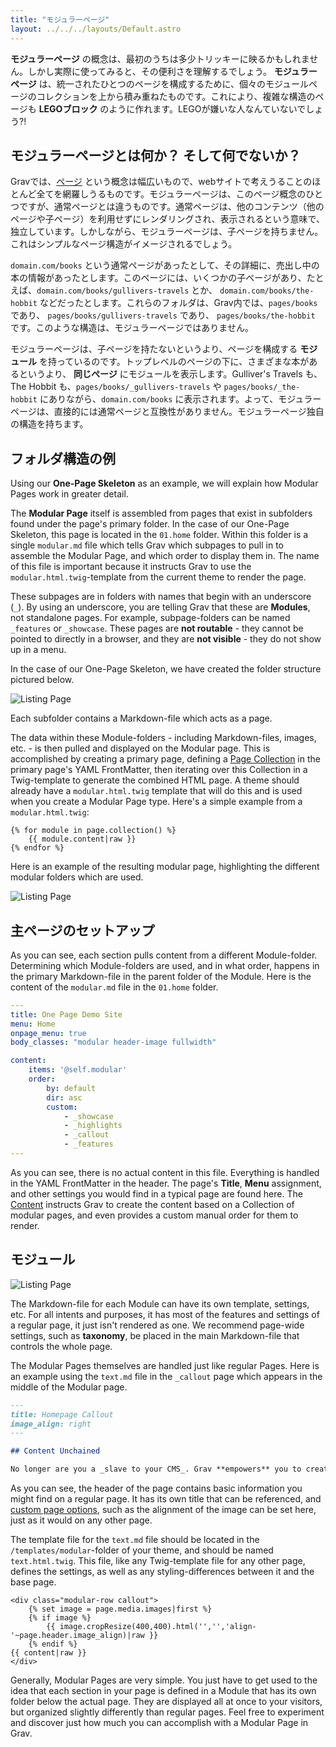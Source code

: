 ```yaml
---
title: "モジュラーページ"
layout: ../../../layouts/Default.astro
---
```


**モジュラーページ** の概念は、最初のうちは多少トリッキーに映るかもしれません。しかし実際に使ってみると、その便利さを理解するでしょう。 **モジュラーページ** は、統一されたひとつのページを構成するために、個々のモジュールページのコレクションを上から積み重ねたものです。これにより、複雑な構造のページも **LEGOブロック** のように作れます。LEGOが嫌いな人なんていないでしょう?!

<h2 id="what-are-modular-pages-and-what-are-they-not">モジュラーページとは何か？ そして何でないか？</h2>

Gravでは、[ページ](../01.content-pages) という概念は幅広いもので、webサイトで考えうることのほとんど全てを網羅しうるものです。モジュラーページは、このページ概念のひとつですが、通常ページとは違うものです。通常ページは、他のコンテンツ（他のページや子ページ）を利用せずにレンダリングされ、表示されるという意味で、独立しています。しかしながら、モジュラーページは、子ページを持ちません。これはシンプルなページ構造がイメージされるでしょう。

`domain.com/books` という通常ページがあったとして、その詳細に、売出し中の本の情報があったとします。このページには、いくつかの子ページがあり、たとえば、`domain.com/books/gullivers-travels` とか、 `domain.com/books/the-hobbit` などだったとします。これらのフォルダは、Grav内では、`pages/books` であり、 `pages/books/gullivers-travels` であり、 `pages/books/the-hobbit` です。このような構造は、モジュラーページではありません。

モジュラーページは、子ページを持たないというより、ページを構成する **モジュール** を持っているのです。トップレベルのページの下に、さまざまな本があるというより、 **同じページ** にモジュールを表示します。Gulliver's Travels も、The Hobbit も、`pages/books/_gullivers-travels` や `pages/books/_the-hobbit` にありながら、`domain.com/books` に表示されます。よって、モジュラーページは、直接的には通常ページと互換性がありません。モジュラーページ独自の構造を持ちます。

<h2 id="example-folder-structure">フォルダ構造の例</h2>

Using our **One-Page Skeleton** as an example, we will explain how Modular Pages work in greater detail.

The **Modular Page** itself is assembled from pages that exist in subfolders found under the page's primary folder. In the case of our One-Page Skeleton, this page is located in the `01.home` folder. Within this folder is a single `modular.md` file which tells Grav which subpages to pull in to assemble the Modular Page, and which order to display them in. The name of this file is important because it instructs Grav to use the `modular.html.twig`-template from the current theme to render the page.

These subpages are in folders with names that begin with an underscore (`_`). By using an underscore, you are telling Grav that these are **Modules**, not standalone pages. For example, subpage-folders can be named `_features` or `_showcase`. These pages are **not routable** - they cannot be pointed to directly in a browser, and they are **not visible** - they do not show up in a menu.

In the case of our One-Page Skeleton, we have created the folder structure pictured below.

![Listing Page](modular-explainer-2.jpg)

Each subfolder contains a Markdown-file which acts as a page.

The data within these Module-folders - including Markdown-files, images, etc. - is then pulled and displayed on the Modular page. This is accomplished by creating a primary page, defining a [Page Collection](../03.collections) in the primary page's YAML FrontMatter, then iterating over this Collection in a Twig-template to generate the combined HTML page. A theme should already have a `modular.html.twig` template that will do this and is used when you create a Modular Page type. Here's a simple example from a `modular.html.twig`:

```twig
{% for module in page.collection() %}
    {{ module.content|raw }}
{% endfor %}
```

Here is an example of the resulting modular page, highlighting the different modular folders which are used.

![Listing Page](modular-explainer-1.jpg)

<h2 id="setting-up-the-primary-page">主ページのセットアップ</h2>

As you can see, each section pulls content from a different Module-folder. Determining which Module-folders are used, and in what order, happens in the primary Markdown-file in the parent folder of the Module. Here is the content of the `modular.md` file in the `01.home` folder.

```yaml
---
title: One Page Demo Site
menu: Home
onpage_menu: true
body_classes: "modular header-image fullwidth"

content:
    items: '@self.modular'
    order:
        by: default
        dir: asc
        custom:
            - _showcase
            - _highlights
            - _callout
            - _features
---
```

As you can see, there is no actual content in this file. Everything is handled in the YAML FrontMatter in the header. The page's **Title**, **Menu** assignment, and other settings you would find in a typical page are found here. The [Content](../02.headers#ordering-options) instructs Grav to create the content based on a Collection of modular pages, and even provides a custom manual order for them to render.

<h2 id="modules">モジュール</h2>

![Listing Page](modular-explainer-3.jpg)

The Markdown-file for each Module can have its own template, settings, etc. For all intents and purposes, it has most of the features and settings of a regular page, it just isn't rendered as one. We recommend page-wide settings, such as **taxonomy**, be placed in the main Markdown-file that controls the whole page.

The Modular Pages themselves are handled just like regular Pages. Here is an example using the `text.md` file in the `_callout` page which appears in the middle of the Modular page.

```markdown
---
title: Homepage Callout
image_align: right
---

## Content Unchained

No longer are you a _slave to your CMS_. Grav **empowers** you to create anything from a [simple one-page site](#), a [beautiful blog](#), a powerful and feature-rich [product site](#), or pretty much anything you can dream up!
```

As you can see, the header of the page contains basic information you might find on a regular page. It has its own title that can be referenced, and [custom page options](../02.headers#custom-page-headers), such as the alignment of the image can be set here, just as it would on any other page.

The template file for the `text.md` file should be located in the `/templates/modular`-folder of your theme, and should be named `text.html.twig`. This file, like any Twig-template file for any other page, defines the settings, as well as any styling-differences between it and the base page.

```twig
<div class="modular-row callout">
    {% set image = page.media.images|first %}
    {% if image %}
        {{ image.cropResize(400,400).html('','','align-'~page.header.image_align)|raw }}
    {% endif %}
{{ content|raw }}
</div>
```

Generally, Modular Pages are very simple. You just have to get used to the idea that each section in your page is defined in a Module that has its own folder below the actual page. They are displayed all at once to your visitors, but organized slightly differently than regular pages. Feel free to experiment and discover just how much you can accomplish with a Modular Page in Grav.
